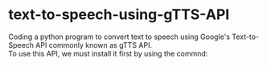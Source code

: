 # text-to-speech-using-gTTS-API
Coding a python program to convert text to speech using Google's Text-to-Speech API commonly known as gTTS API.  
To use this API, we must install it first by using the commnd:
```sudo apt-get install gTTS
```
